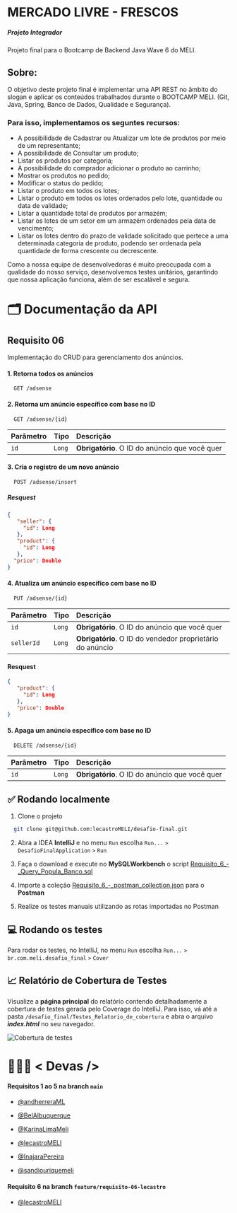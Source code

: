 # MERCADO LIVRE - FRESCOS
##### Projeto Integrador
Projeto final para o Bootcamp de Backend Java Wave 6 do MELI.

## Sobre:
O objetivo deste projeto final é implementar uma API REST no âmbito do slogan e aplicar
os conteúdos trabalhados durante o BOOTCAMP MELI. (Git, Java, Spring, Banco de Dados,
Qualidade e Segurança).

### Para isso, implementamos os seguntes recursos:

- A possibilidade de Cadastrar ou Atualizar um lote de produtos por meio de um representante;
- A possibilidade de Consultar um produto;
- Listar os produtos por categoria;
- A possibilidade do comprador adicionar o produto ao carrinho;
- Mostrar os produtos no pedido;
- Modificar o status do pedido;
- Listar o produto em todos os lotes;
- Listar o produto em todos os lotes ordenados pelo lote, quantidade ou data de validade;
- Listar a quantidade total de produtos por armazém;
- Listar os lotes de um setor em um armazém ordenados pela data de vencimento;
- Listar os lotes dentro do prazo de validade solicitado que pertece a uma determinada categoria de produto, podendo ser ordenada pela quantidade de forma crescente ou decrescente.
  
Como a nossa equipe de desenvolvedoras é muito preocupada com a qualidade do nosso serviço, desenvolvemos testes unitários, garantindo que nossa aplicação funciona, além de ser escalável e segura.

# 🗂 Documentação da API

## Requisito 06
Implementação do CRUD para gerenciamento dos anúncios.

#### 1. Retorna todos os anúncios

```http
  GET /adsense
```

#### 2. Retorna um anúncio específico com base no ID

```http
  GET /adsense/{id}
```

| Parâmetro   | Tipo       | Descrição                                   |
| :---------- | :--------- | :------------------------------------------ |
| `id`      | `Long` | **Obrigatório**. O ID do anúncio que você quer |


#### 3. Cria o registro de um novo anúncio

```http
  POST /adsense/insert
```

##### Resquest

```json
{
   "seller": {
     "id": Long
   },
   "product": {
     "id": Long
   },
  "price": Double
}
```

#### 4. Atualiza um anúncio específico com base no ID

```http
  PUT /adsense/{id}
```

| Parâmetro   | Tipo       | Descrição                                   |
| :---------- | :--------- | :------------------------------------------ |
| `id`      | `Long` | **Obrigatório**. O ID do anúncio que você quer |
| `sellerId`      | `Long` | **Obrigatório**. O ID do vendedor proprietário do anúncio |

#### Resquest
```json
{
   "product": {
     "id": Long
   },
   "price": Double
}
```

#### 5. Apaga um anúncio específico com base no ID

```http
  DELETE /adsense/{id}
```

| Parâmetro   | Tipo       | Descrição                                   |
| :---------- | :--------- | :------------------------------------------ |
| `id`      | `Long` | **Obrigatório**. O ID do anúncio que você quer |

## ✅ Rodando localmente

1. Clone o projeto

```bash
  git clone git@github.com:lecastroMELI/desafio-final.git
```

2. Abra a IDEA **IntelliJ** e no menu ```Run``` escolha ```Run...``` ```>```
   ```DesafioFinalApplication``` ```>``` ```Run```
3. Faça o download e execute no **MySQLWorkbench** o script [Requisito_6_-_Query_Popula_Banco.sql](Requisito_6_-_Query_Popula_Banco.sql)

4. Importe a coleção [Requisito_6_-_postman_collection.json](Requisito_6_-_postman_collection.json) para o **Postman**

5. Realize os testes manuais utilizando as rotas importadas no Postman

## 💻 Rodando os testes

Para rodar os testes, no IntelliJ, no menu ```Run``` escolha ```Run...``` ```>``` 
```br.com.meli.desafio_final``` ```>``` ```Cover```

## 📈 Relatório de Cobertura de Testes

Visualize a **página principal** do relatório contendo detalhadamente a cobertura de testes gerada pelo Coverage do IntelliJ.
Para isso, vá até a pasta ```/desafio_final/Testes_Relatorio_de_cobertura``` e abra o arquivo ***index.html*** no seu navegador. 

![Cobertura de testes](Testes_Relatorio_de_cobertura/cobertura.png)


# 👩🏻‍💻 < Devas /> 

#### Requisitos 1 ao 5 na branch ```main```

- [@andherreraML](https://github.com/andherreraML)

- [@BelAlbuquerque](https://github.com/BelAlbuquerque)

- [@KarinaLimaMeli](https://github.com/KarinaLimaMeli)

- [@lecastroMELI](https://github.com/lecastroMELI)

- [@InajaraPereira](https://github.com/InajaraPereira)

- [@sandiouriquemeli](https://github.com/sandiouriquemeli)

#### Requisito 6 na branch ```feature/requisito-06-lecastro```

- [@lecastroMELI](https://github.com/lecastroMELI)